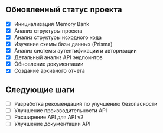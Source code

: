 ## Обновленный статус проекта

- [x] Инициализация Memory Bank
- [x] Анализ структуры проекта
- [x] Анализ структуры исходного кода
- [x] Изучение схемы базы данных (Prisma)
- [x] Анализ системы аутентификации и авторизации
- [x] Детальный анализ API эндпоинтов
- [x] Обновление документации
- [x] Создание архивного отчета

## Следующие шаги

- [ ] Разработка рекомендаций по улучшению безопасности
- [ ] Улучшение производительности API
- [ ] Расширение API для API v2
- [ ] Улучшение документации API
